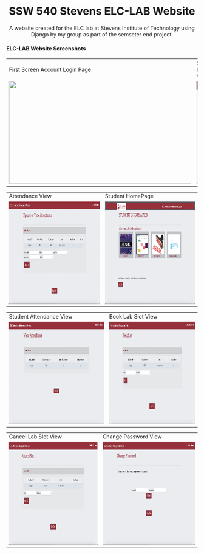 <h1 align="center">SSW 540 Stevens ELC-LAB Website</h1>
<p align="center">A website created for the ELC lab at Stevens Institute of Technology using Django by my group as part of the semseter end project.</p>

#### ELC-LAB Website Screenshots

<table>
  <tr>
    <td>First Screen Account Login Page</td>
     <td>Student Information View</td>
     
  </tr>
  <tr>
    <td><img src="Screenshots/Account Login.png" width=480 height=270></td>
    <td><img src="Screenshots/Student Information.png" width=480 height=270></td>
  </tr>
 </table>
 <table>
  <tr>
    <td>Attendance View</td>
    <td>Student HomePage</td>
  </tr>
  <tr>
    <td><img src="Screenshots/Attendance View.png" width=480 height=270></td>
    <td><img src="Screenshots/Student Homepage.png" width=480 height=270></td>
  </tr>
 </table>
 <table>
  <tr>
    <td>Student Attendance View</td>
    <td>Book Lab Slot View</td>
  </tr>
  <tr>
    <td><img src="Screenshots/Student Attendance View.png" width=480 height=270></td>
    <td><img src="Screenshots/Book Lab Slot.png" width=480 height=270></td>
  </tr>
 </table>
  <table>
  <tr>
    <td>Cancel Lab Slot View</td>
    <td>Change Password View</td>
  </tr>
  <tr>
    <td><img src="Screenshots/Cancel Lab Slot.png" width=480 height=270></td>
    <td><img src="Screenshots/Change password.png" width=480 height=270></td>
  </tr>
 </table>
